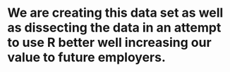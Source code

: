 # We are creating this data set as well as dissecting the data in an attempt to use R better well increasing our value to future employers. 
